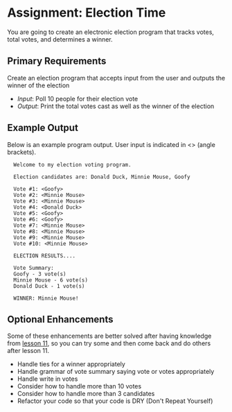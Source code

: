 # Assignment: Election Time
You are going to create an electronic election program that tracks votes, total votes, and determines a winner.

## Primary Requirements
Create an election program that accepts input from the user and outputs the winner of the election
  - *Input*: Poll 10 people for their election vote
  - *Output*: Print the total votes cast as well as the winner of the election

## Example Output
Below is an example program output. User input is indicated in &lt;&gt; (angle brackets).

```
  Welcome to my election voting program.

  Election candidates are: Donald Duck, Minnie Mouse, Goofy

  Vote #1: <Goofy>
  Vote #2: <Minnie Mouse>
  Vote #3: <Minnie Mouse>
  Vote #4: <Donald Duck>
  Vote #5: <Goofy>
  Vote #6: <Goofy>
  Vote #7: <Minnie Mouse>
  Vote #8: <Minnie Mouse>
  Vote #9: <Minnie Mouse>
  Vote #10: <Minnie Mouse>

  ELECTION RESULTS....

  Vote Summary:
  Goofy - 3 vote(s)
  Minnie Mouse - 6 vote(s)
  Donald Duck - 1 vote(s)

  WINNER: Minnie Mouse!
```
## Optional Enhancements
Some of these enhancements are better solved after having knowledge from [lesson 11](../11-basic-data-structs/README.md), so you can try some and then come back and do others after lesson 11.

- Handle ties for a winner appropriately
- Handle grammar of vote summary saying vote or votes appropriately
- Handle write in votes
- Consider how to handle more than 10 votes
- Consider how to handle more than 3 candidates
- Refactor your code so that your code is DRY (Don't Repeat Yourself)
